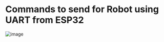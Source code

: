 # Commands to send for Robot using UART from ESP32

![image](https://user-images.githubusercontent.com/49749622/180938294-81ad4036-d953-4b77-ba27-e7579ec06fb2.png)
